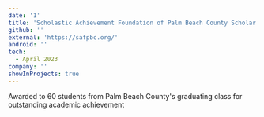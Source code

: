 ```yaml
---
date: '1'
title: 'Scholastic Achievement Foundation of Palm Beach County Scholar'
github: ''
external: 'https://safpbc.org/'
android: ''
tech:
  - April 2023
company: ''
showInProjects: true
---
```


Awarded to 60 students from Palm Beach County's graduating class for outstanding academic achievement
